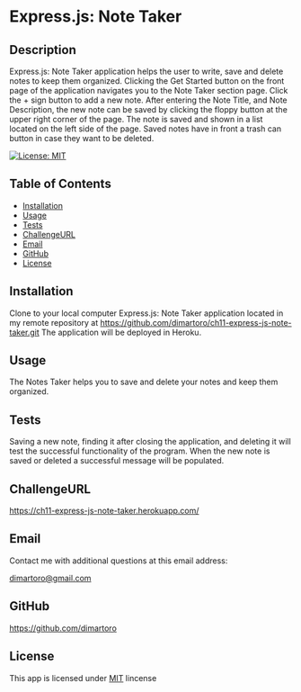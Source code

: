 
# Express.js: Note Taker

## Description
Express.js: Note Taker application helps the user to write, save and delete notes to keep them organized. Clicking the Get Started button on the front page of the application navigates you to the Note Taker section page. Click the + sign button to add a new note. After entering the Note Title, and Note Description, the new note can be saved by clicking the floppy button at the upper right corner of the page. The note is saved and shown in a list located on the left side of the page. Saved notes have in front a trash can button in case they want to be deleted.

  [![License: MIT](https://img.shields.io/badge/License-MIT-yellow.svg)](https://opensource.org/licenses/MIT)

## Table of Contents
- [Installation](#installation)
- [Usage](#usage)
- [Tests](#tests)
- [ChallengeURL](#challengeurl)
- [Email](#email)
- [GitHub](#github)
- [License](#license)

## Installation
Clone to your local computer Express.js: Note Taker application located in my remote repository at https://github.com/dimartoro/ch11-express-js-note-taker.git The application will be deployed in Heroku.

## Usage
The Notes Taker helps you to save and delete your notes and keep them organized.

## Tests
Saving a new note, finding it after closing the application, and deleting it will test the successful functionality of the program. When the new note is saved or deleted a successful message will be populated.

## ChallengeURL
https://ch11-express-js-note-taker.herokuapp.com/

## Email
Contact me with additional questions at this email address:

dimartoro@gmail.com

## GitHub
https://github.com/dimartoro

## License
This app is licensed under [MIT](https://choosealicense.com/licenses/mit/) lincense
